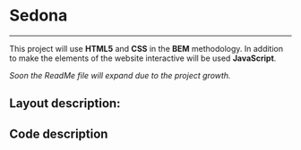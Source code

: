 # Sedona
____

This project will use **HTML5** and **CSS** in the **BEM** methodology. In addition to make the elements of the website interactive will be used **JavaScript**.

*Soon the ReadMe file will expand due to the project growth.*

## Layout description:

## Code description
